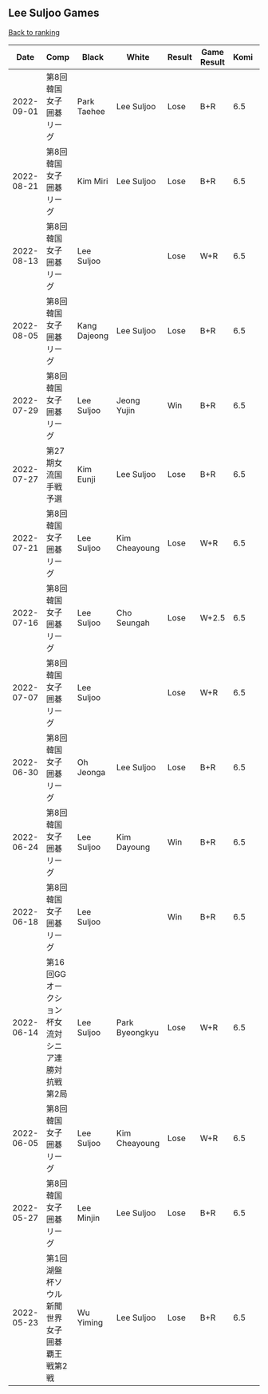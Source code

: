 ## Lee Suljoo Games

[Back to ranking](../../index.md)




| **Date** | **Comp** | **Black** | **White** | **Result** | **Game Result** | **Komi** | **Rating** | **Diff** | 
| --- | --- | --- | --- | --- | --- | --- | --- | --- |
| 2022-09-01 | 第8回韓国女子囲碁リーグ | Park Taehee | Lee Suljoo | Lose | B+R | 6.5 | 2670 | 20 | 
| 2022-08-21 | 第8回韓国女子囲碁リーグ | Kim Miri | Lee Suljoo | Lose | B+R | 6.5 | 2650 | -57 | 
| 2022-08-13 | 第8回韓国女子囲碁リーグ | Lee Suljoo |  | Lose | W+R | 6.5 | 2707 | -20 | 
| 2022-08-05 | 第8回韓国女子囲碁リーグ | Kang Dajeong | Lee Suljoo | Lose | B+R | 6.5 | 2727 | -25 | 
| 2022-07-29 | 第8回韓国女子囲碁リーグ | Lee Suljoo | Jeong Yujin | Win | B+R | 6.5 | 2752 | 59 | 
| 2022-07-27 | 第27期女流国手戦予選 | Kim Eunji | Lee Suljoo | Lose | B+R | 6.5 | 2693 | -29 | 
| 2022-07-21 | 第8回韓国女子囲碁リーグ | Lee Suljoo | Kim Cheayoung | Lose | W+R | 6.5 | 2722 | 0 | 
| 2022-07-16 | 第8回韓国女子囲碁リーグ | Lee Suljoo | Cho Seungah | Lose | W+2.5 | 6.5 | 2722 | 52 | 
| 2022-07-07 | 第8回韓国女子囲碁リーグ | Lee Suljoo |  | Lose | W+R | 6.5 | 2670 | -54 | 
| 2022-06-30 | 第8回韓国女子囲碁リーグ | Oh Jeonga | Lee Suljoo | Lose | B+R | 6.5 | 2724 | 88 | 
| 2022-06-24 | 第8回韓国女子囲碁リーグ | Lee Suljoo | Kim Dayoung | Win | B+R | 6.5 | 2636 | 85 | 
| 2022-06-18 | 第8回韓国女子囲碁リーグ | Lee Suljoo |  | Win | B+R | 6.5 | 2551 | -7 | 
| 2022-06-14 | 第16回GGオークション杯女流対シニア連勝対抗戦第2局 | Lee Suljoo | Park Byeongkyu | Lose | W+R | 6.5 | 2558 | 125 | 
| 2022-06-05 | 第8回韓国女子囲碁リーグ | Lee Suljoo | Kim Cheayoung | Lose | W+R | 6.5 | 2433 | -17 | 
| 2022-05-27 | 第8回韓国女子囲碁リーグ | Lee Minjin | Lee Suljoo | Lose | B+R | 6.5 | 2450 | 20 | 
| 2022-05-23 | 第1回湖盤杯ソウル新聞世界女子囲碁覇王戦第2戦 | Wu Yiming | Lee Suljoo | Lose | B+R | 6.5 | 2430 | missing |





